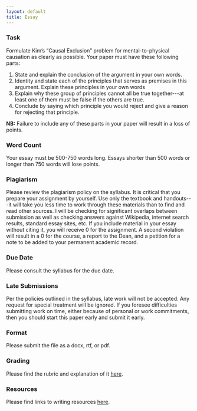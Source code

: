 ```yaml
---
layout: default
title: Essay
---
```

  

### Task

Formulate Kim’s “Causal Exclusion” problem for mental-to-physical causation as clearly as possible. Your paper must have these following parts:    

1. State and explain the conclusion of the argument in your own words.
2. Identity and state each of the principles that serves as premises in this argument. Explain these principles in your own words
3. Explain why these group of principles cannot all be true together---at least one of them must be false if the others are true.
4. Conclude by saying which principle you would reject and give a reason for rejecting that principle.
	   

**NB:** Failure to include any of these parts in your paper will result in a loss of points. 


### Word Count

Your essay must be 500-750 words long. Essays shorter than 500 words or longer than 750 words will lose points.

### Plagiarism

Please review the plagiarism policy on the syllabus. It is critical that you prepare your assignment by yourself. Use only the textbook and handouts---it will take you less time to work through these materials than to find and read other sources. I will be checking for significant overlaps between submission as well as checking answers against Wikipedia, internet search results, standard essay sites, etc. If you include material in your essay without citing it, you will receive 0 for the assignment. A second violation will result in a 0 for the course, a report to the Dean, and a petition for a note to be added to your permanent academic record. 

### Due Date
Please consult the syllabus for the due date.

### Late Submissions

Per the policies outlined in the syllabus, late work will not be accepted. Any request for special treatment will be ignored. If you foresee difficulties submitting work on time, either because of personal or work commitments, then you should start this paper early and submit it early. 

### Format
Please submit the file as a docx, rtf, or pdf. 

### Grading
Please find the rubric and explanation of it [here](/Teaching/Grading/).

### Resources
Please find links to writing resources [here](/Teaching/Resources/).








